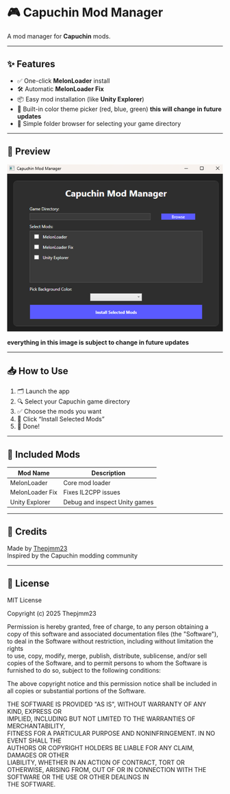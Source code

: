 # 🎮 Capuchin Mod Manager

A mod manager for **Capuchin** mods.

---

## ✨ Features

- ✅ One-click **MelonLoader** install
- 🛠️ Automatic **MelonLoader Fix**
- 📦 Easy mod installation (like **Unity Explorer**)
- 🎨 Built-in color theme picker (red, blue, green) **this will change in future updates**
- 📁 Simple folder browser for selecting your game directory

---

## 📸 Preview

![Capuchin Mod Manager UI](https://github.com/Thepjmm23/Capuchin-Mod-Manager/blob/main/image.png?raw=true)

**everything in this image is subject to change in future updates**

---

## 📥 How to Use

1. 🗂️ Launch the app  
2. 🔍 Select your Capuchin game directory  
3. ✅ Choose the mods you want  
4. 🚀 Click “Install Selected Mods”  
5. 🎉 Done!

---

## 🧩 Included Mods

| Mod Name         | Description                                |
|------------------|--------------------------------------------|
| MelonLoader      | Core mod loader                            |
| MelonLoader Fix  | Fixes IL2CPP issues                        |
| Unity Explorer   | Debug and inspect Unity games              |

---

## 🧠 Credits

Made by [Thepjmm23](https://github.com/Thepjmm23)  
Inspired by the Capuchin modding community 

---

## 📄 License

MIT License

Copyright (c) 2025 Thepjmm23

Permission is hereby granted, free of charge, to any person obtaining a copy
of this software and associated documentation files (the "Software"), to deal
in the Software without restriction, including without limitation the rights  
to use, copy, modify, merge, publish, distribute, sublicense, and/or sell      
copies of the Software, and to permit persons to whom the Software is         
furnished to do so, subject to the following conditions:                       

The above copyright notice and this permission notice shall be included in    
all copies or substantial portions of the Software.                           

THE SOFTWARE IS PROVIDED "AS IS", WITHOUT WARRANTY OF ANY KIND, EXPRESS OR    
IMPLIED, INCLUDING BUT NOT LIMITED TO THE WARRANTIES OF MERCHANTABILITY,      
FITNESS FOR A PARTICULAR PURPOSE AND NONINFRINGEMENT. IN NO EVENT SHALL THE   
AUTHORS OR COPYRIGHT HOLDERS BE LIABLE FOR ANY CLAIM, DAMAGES OR OTHER        
LIABILITY, WHETHER IN AN ACTION OF CONTRACT, TORT OR OTHERWISE, ARISING FROM, 
OUT OF OR IN CONNECTION WITH THE SOFTWARE OR THE USE OR OTHER DEALINGS IN     
THE SOFTWARE.
